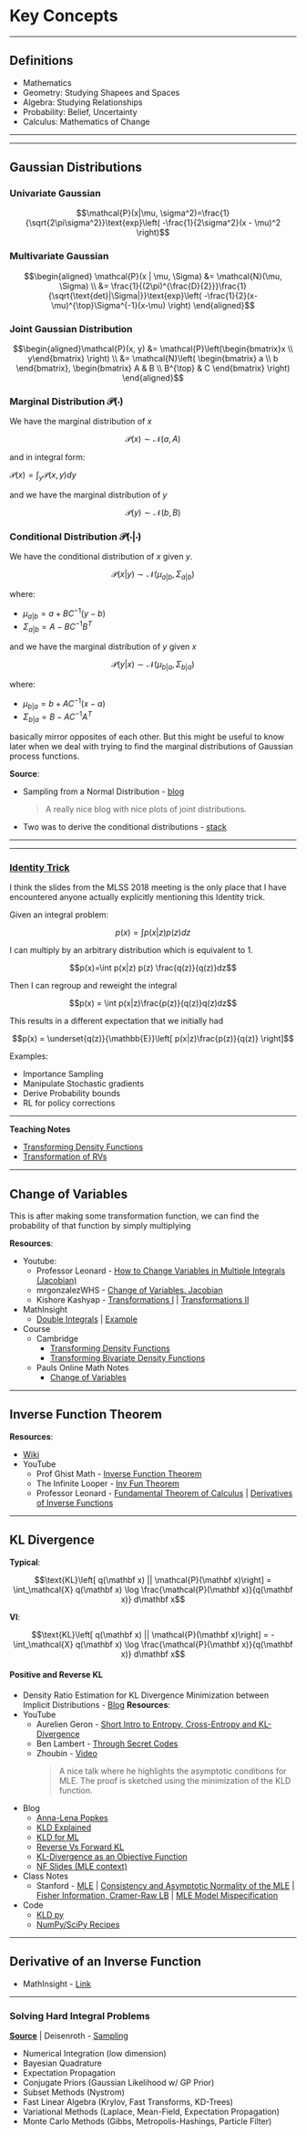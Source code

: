 # Key Concepts


---
## Definitions

* Mathematics
* Geometry: Studying Shapees and Spaces
* Algebra: Studying Relationships
* Probability: Belief, Uncertainty
* Calculus: Mathematics of Change

---
---
## Gaussian Distributions


### Univariate Gaussian

$$\mathcal{P}(x|\mu, \sigma^2)=\frac{1}{\sqrt{2\pi\sigma^2}}\text{exp}\left( -\frac{1}{2\sigma^2}(x - \mu)^2 \right)$$

### Multivariate Gaussian

$$\begin{aligned}
\mathcal{P}(x | \mu, \Sigma) &= \mathcal{N}(\mu, \Sigma) \\
&= \frac{1}{(2\pi)^{\frac{D}{2}}}\frac{1}{\sqrt{\text{det}|\Sigma|}}\text{exp}\left( -\frac{1}{2}(x-\mu)^{\top}\Sigma^{-1}(x-\mu) \right)
\end{aligned}$$


### Joint Gaussian Distribution

$$\begin{aligned}\mathcal{P}(x, y) &= 
\mathcal{P}\left(\begin{bmatrix}x \\ y\end{bmatrix} \right) \\
&= \mathcal{N}\left( 
    \begin{bmatrix}
    a \\ b
    \end{bmatrix},
    \begin{bmatrix}
    A & B \\ B^{\top} & C
    \end{bmatrix} \right)
    \end{aligned}$$


### Marginal Distribution $\mathcal{P}(\cdot)$

We have the marginal distribution of $x$

$$\mathcal{P}(x) \sim \mathcal{N}(a, A)$$

and in integral form:

$\mathcal{P}(x) = \int_y \mathcal{P}(x,y)dy$

and we have the marginal distribution of $y$

$$\mathcal{P}(y) \sim \mathcal{N}(b, B)$$

### Conditional Distribution $\mathcal{P}(\cdot | \cdot)$

We have the conditional distribution of $x$  given $y$.

$$\mathcal{P}(x|y) \sim \mathcal{N}(\mu_{a|b}, \Sigma_{a|b})$$

where:

* $\mu_{a|b} = a + BC^{-1}(y-b)$
* $\Sigma_{a|b} = A - BC^{-1}B^T$

and we have the marginal distribution of $y$ given $x$

$$\mathcal{P}(y|x) \sim \mathcal{N}(\mu_{b|a}, \Sigma_{b|a})$$

where:

* $\mu_{b|a} = b + AC^{-1}(x-a)$
* $\Sigma_{b|a} = B - AC^{-1}A^T$

basically mirror opposites of each other. But this might be useful to know later when we deal with trying to find the marginal distributions of Gaussian process functions.

**Source**:

* Sampling from a Normal Distribution - [blog](https://juanitorduz.github.io/multivariate_normal/)
  > A really nice blog with nice plots of joint distributions.
* Two was to derive the conditional distributions - [stack](https://stats.stackexchange.com/questions/30588/deriving-the-conditional-distributions-of-a-multivariate-normal-distribution?noredirect=1&lq=1)

---
---
### [Identity Trick](https://www.shakirm.com/slides/MLSS2018-Madrid-ProbThinking.pdf)

I think the slides from the MLSS 2018 meeting is the only place that I have encountered anyone actually explicitly mentioning this Identity trick.

Given an integral problem: 

$$p(x) = \int p(x|z)p(z)dz$$ 

I can multiply by an arbitrary distribution which is equivalent to 1.

$$p(x)=\int p(x|z) p(z) \frac{q(z)}{q(z)}dz$$

Then I can regroup and reweight the integral

$$p(x) = \int p(x|z)\frac{p(z)}{q(z)}q(z)dz$$

This results in a different expectation that we initially had

$$p(x) = \underset{q(z)}{\mathbb{E}}\left[ p(x|z)\frac{p(z)}{q(z)} \right]$$

Examples:

* Importance Sampling
* Manipulate Stochastic gradients
* Derive Probability bounds
* RL for policy corrections


---


**Teaching Notes**

* [Transforming Density Functions](https://www.cl.cam.ac.uk/teaching/2003/Probability/prob11.pdf)
* [Transformation of RVs](https://faculty.math.illinois.edu/~r-ash/Stat/StatLec1-5.pdf)

---
## Change of Variables

This is after making some transformation function, we can find the probability of that function by simply multiplying

**Resources**:
* Youtube:
  * Professor Leonard - [How to Change Variables in Multiple Integrals (Jacobian)](https://www.youtube.com/watch?v=VVPu5fWssPg&t=3648s)
  * mrgonzalezWHS - [Change of Variables. Jacobian](https://www.youtube.com/watch?v=1TPFb1aKMvk&t=198s)
  * Kishore Kashyap - [Transformations I](https://www.youtube.com/watch?v=6iphG6-iTo4&t=213s) | [Transformations II](https://www.youtube.com/watch?v=WOdgojmlZSQ)
* MathInsight
  * [Double Integrals](https://mathinsight.org/double_integral_change_variables_introduction) | [Example](https://mathinsight.org/double_integral_change_variable_examples)
* Course
  * Cambridge
    * [Transforming Density Functions](https://www.cl.cam.ac.uk/teaching/0708/Probabilty/prob11.pdf)
    * [Transforming Bivariate Density Functions](https://www.cl.cam.ac.uk/teaching/0708/Probabilty/prob12.pdf)
  * Pauls Online Math Notes
    * [Change of Variables](http://tutorial.math.lamar.edu/Classes/CalcIII/ChangeOfVariables.aspx)

---
## Inverse Function Theorem


**Resources**:
* [Wiki](https://en.wikipedia.org/wiki/Inverse_function_theorem)
* YouTube
  * Prof Ghist Math - [Inverse Function Theorem](https://www.youtube.com/watch?v=LWk7hvY1Goc)
  * The Infinite Looper - [Inv Fun Theorem](https://www.youtube.com/watch?v=gS0TYC78lnw&t=186s)
  * Professor Leonard - [Fundamental Theorem of Calculus](https://www.youtube.com/watch?v=xjtEfS0vY2o&list=PLF797E961509B4EB5&index=29&t=0s) | [Derivatives of Inverse Functions](https://www.youtube.com/watch?v=HnsUNWNYZ28)

---
## KL Divergence


**Typical**:

$$\text{KL}\left[ q(\mathbf x) || \mathcal{P}(\mathbf x)\right] =
\int_\mathcal{X} q(\mathbf x) \log \frac{\mathcal{P}(\mathbf x)}{q(\mathbf x)} d\mathbf x$$

**VI**:

$$\text{KL}\left[ q(\mathbf x) || \mathcal{P}(\mathbf x)\right] = -
\int_\mathcal{X} q(\mathbf x) \log \frac{\mathcal{P}(\mathbf x)}{q(\mathbf x)} d\mathbf x$$

#### Positive and Reverse KL



* Density Ratio Estimation for KL Divergence Minimization between Implicit Distributions - [Blog](https://tiao.io/post/density-ratio-estimation-for-kl-divergence-minimization-between-implicit-distributions/)
**Resources**:
* YouTube
  * Aurelien Geron - [Short Intro to Entropy, Cross-Entropy and KL-Divergence](https://www.youtube.com/watch?v=ErfnhcEV1O8)
  * Ben Lambert - [Through Secret Codes](https://www.youtube.com/watch?v=LJwtEaP2xKA)
  * Zhoubin - [Video](https://youtu.be/5KdWhDpeQvU)
    > A nice talk where he highlights the asymptotic conditions for MLE. The proof is sketched using the minimization of the KLD function.
* Blog
  * [Anna-Lena Popkes](https://github.com/zotroneneis/resources/blob/master/KL_divergence.ipynb)
  * [KLD Explained](https://www.countbayesie.com/blog/2017/5/9/kullback-leibler-divergence-explained)
  * [KLD for ML](https://dibyaghosh.com/blog/probability/kldivergence.html)
  * [Reverse Vs Forward KL](http://www.tuananhle.co.uk/notes/reverse-forward-kl.html)
  * [KL-Divergence as an Objective Function](https://timvieira.github.io/blog/post/2014/10/06/kl-divergence-as-an-objective-function/)
  * [NF Slides (MLE context)](https://github.com/kmkolasinski/deep-learning-notes/blob/master/seminars/2018-09-Introduction-to-Normalizing-Flows/slides.pdf)
* Class Notes
  * Stanford - [MLE](https://web.stanford.edu/class/stats200/Lecture13.pdf) | [Consistency and Asymptotic Normality of the MLE](https://web.stanford.edu/class/stats200/Lecture14.pdf) | [Fisher Information, Cramer-Raw LB](https://web.stanford.edu/class/stats200/Lecture15.pdf) | [MLE Model Mispecification](https://web.stanford.edu/class/stats200/Lecture16.pdf)
* Code
  * [KLD py](https://gist.github.com/swayson/86c296aa354a555536e6765bbe726ff7)
  * [NumPy/SciPy Recipes](https://www.researchgate.net/publication/278158089_NumPy_SciPy_Recipes_for_Data_Science_Computing_the_Kullback-Leibler_Divergence_between_Generalized_Gamma_Distributions)

---
## Derivative of an Inverse Function

* MathInsight - [Link](https://mathinsight.org/derivative_inverse_function)




---
### Solving Hard Integral Problems

[**Source**](https://www.cs.ubc.ca/~schmidtm/MLRG/GaussianProcesses.pdf) | Deisenroth - [Sampling](https://drive.google.com/file/d/1Ryb1zDzndnv1kOe8nT0Iu4OD6m0KC8ry/view)

* Numerical Integration (low dimension)
* Bayesian Quadrature
* Expectation Propagation
* Conjugate Priors (Gaussian Likelihood w/ GP Prior)
* Subset Methods (Nystrom)
* Fast Linear Algebra (Krylov, Fast Transforms, KD-Trees)
* Variational Methods (Laplace, Mean-Field, Expectation Propagation)
* Monte Carlo Methods (Gibbs, Metropolis-Hashings, Particle Filter)